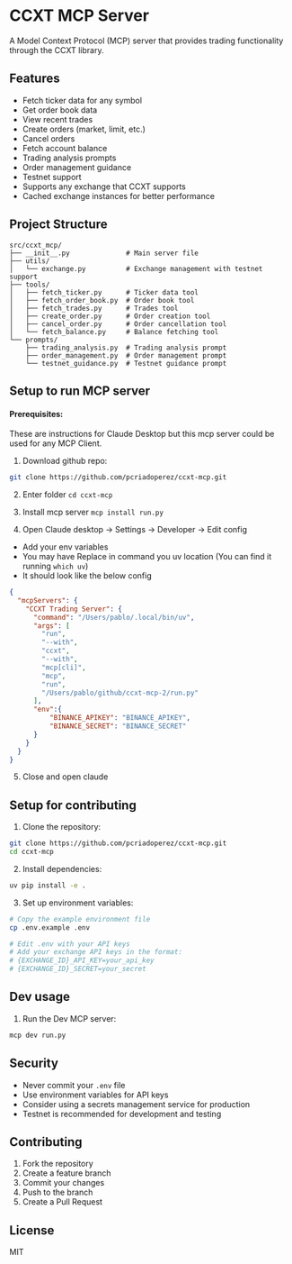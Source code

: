 # CCXT MCP Server

A Model Context Protocol (MCP) server that provides trading functionality through the CCXT library.

## Features

- Fetch ticker data for any symbol
- Get order book data
- View recent trades
- Create orders (market, limit, etc.)
- Cancel orders
- Fetch account balance
- Trading analysis prompts
- Order management guidance
- Testnet support
- Supports any exchange that CCXT supports
- Cached exchange instances for better performance

## Project Structure

```
src/ccxt_mcp/
├── __init__.py              # Main server file
├── utils/
│   └── exchange.py          # Exchange management with testnet support
├── tools/
│   ├── fetch_ticker.py      # Ticker data tool
│   ├── fetch_order_book.py  # Order book tool
│   ├── fetch_trades.py      # Trades tool
│   ├── create_order.py      # Order creation tool
│   ├── cancel_order.py      # Order cancellation tool
│   └── fetch_balance.py     # Balance fetching tool
└── prompts/
    ├── trading_analysis.py  # Trading analysis prompt
    ├── order_management.py  # Order management prompt
    └── testnet_guidance.py  # Testnet guidance prompt
```

## Setup to run MCP server
#### Prerequisites:
These are instructions for Claude Desktop but this mcp server could be used for any MCP Client.

1. Download github repo:
```bash
git clone https://github.com/pcriadoperez/ccxt-mcp.git
```
2. Enter folder
`cd ccxt-mcp`

3. Install mcp server
`mcp install run.py`

4. Open Claude desktop -> Settings -> Developer -> Edit config
- Add your env variables
- You may have Replace in command you uv location (You can find it running `which uv`)
- It should look like the below config

```json
{
  "mcpServers": {
    "CCXT Trading Server": {
      "command": "/Users/pablo/.local/bin/uv",
      "args": [
        "run",
        "--with",
        "ccxt",
        "--with",
        "mcp[cli]",
        "mcp",
        "run",
        "/Users/pablo/github/ccxt-mcp-2/run.py"
      ],
      "env":{
          "BINANCE_APIKEY": "BINANCE_APIKEY",
          "BINANCE_SECRET": "BINANCE_SECRET"
      }
    }
  }
}
```

5. Close and open claude

## Setup for contributing

1. Clone the repository:
```bash
git clone https://github.com/pcriadoperez/ccxt-mcp.git
cd ccxt-mcp
```

2. Install dependencies:
```bash
uv pip install -e .
```

3. Set up environment variables:
```bash
# Copy the example environment file
cp .env.example .env

# Edit .env with your API keys
# Add your exchange API keys in the format:
# {EXCHANGE_ID}_API_KEY=your_api_key
# {EXCHANGE_ID}_SECRET=your_secret
```

## Dev usage

1. Run the Dev MCP server:
```bash
mcp dev run.py
```


## Security

- Never commit your `.env` file
- Use environment variables for API keys
- Consider using a secrets management service for production
- Testnet is recommended for development and testing

## Contributing

1. Fork the repository
2. Create a feature branch
3. Commit your changes
4. Push to the branch
5. Create a Pull Request

## License

MIT 
